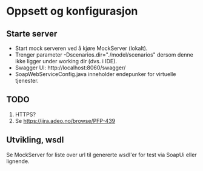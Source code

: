 Oppsett og konfigurasjon
====

Starte server
----
* Start mock serveren ved å kjøre MockServer (lokalt).
* Trenger parameter -Dscenarios.dir="./model/scenarios" dersom denne ikke ligger under working dir (dvs. i IDE).
* Swagger UI: http://localhost:8060/swagger/
* SoapWebServiceConfig.java inneholder endepunker for virtuelle tjenester. 

TODO
----
1. HTTPS?
2. Se https://jira.adeo.no/browse/PFP-439

Utvikling, wsdl
----
Se MockServer for liste over url til genererte wsdl'er for test via SoapUi eller lignende.

